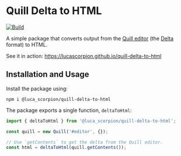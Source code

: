 # Quill Delta to HTML

[![Build](https://github.com/LucaScorpion/quill-delta-to-html/actions/workflows/build.yml/badge.svg)](https://github.com/LucaScorpion/quill-delta-to-html/actions/workflows/build.yml)

A simple package that converts output from the [Quill editor](https://quilljs.com)
(the [Delta](https://quilljs.com/docs/delta) format) to HTML.

See it in action: https://lucascorpion.github.io/quill-delta-to-html

## Installation and Usage

Install the package using:

```shell
npm i @luca_scorpion/quill-delta-to-html
```

The package exports a single function, `deltaToHtml`:

```typescript
import { deltaToHtml } from '@luca_scorpion/quill-delta-to-html';

const quill = new Quill('#editor', {});

// Use `getContents` to get the delta from the Quill editor.
const html = deltaToHtml(quill.getContents());
```
